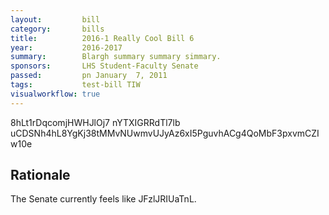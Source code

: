 ```yaml
---
layout:         bill
category:       bills
title:          2016-1 Really Cool Bill 6
year:           2016-2017
summary:        Blargh summary summary simmary.
sponsors:       LHS Student-Faculty Senate
passed:         pn January  7, 2011
tags:           test-bill TIW
visualworkflow: true
---
```



8hLt1rDqcomjHWHJlOj7 nYTXIGRRdTl7lb uCDSNh4hL8YgKj38tMMvNUwmvUJyAz6xI5PguvhACg4QoMbF3pxvmCZIw10e 




Rationale
---------
The Senate currently feels like JFzlJRIUaTnL.
